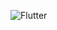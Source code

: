 ![Flutter](https://user-images.githubusercontent.com/73144855/127227640-07449388-be61-4675-88c7-86dc1058cbef.jpg)
